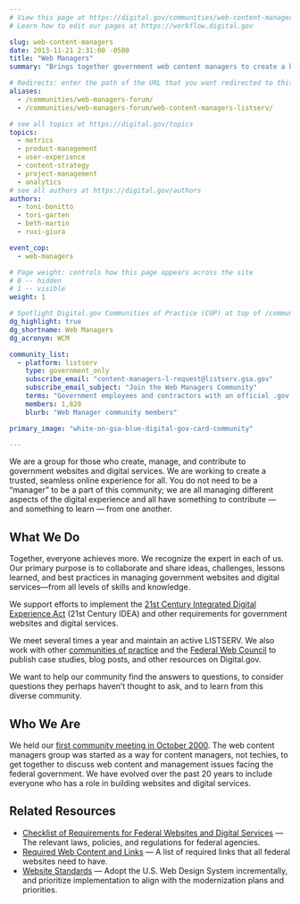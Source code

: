 ```yaml
---
# View this page at https://digital.gov/communities/web-content-managers
# Learn how to edit our pages at https://workflow.digital.gov

slug: web-content-managers
date: 2013-11-21 2:31:00 -0500
title: "Web Managers"
summary: "Brings together government web content managers to create a better online experience for the public."

# Redirects: enter the path of the URL that you want redirected to this page
aliases:
  - /communities/web-managers-forum/
  - /communities/web-managers-forum/web-content-managers-listserv/

# see all topics at https://digital.gov/topics
topics:
  - metrics
  - product-management
  - user-experience
  - content-strategy
  - project-management
  - analytics
# see all authors at https://digital.gov/authors
authors:
  - toni-bonitto
  - tori-garten
  - beth-martin
  - ruxi-giura

event_cop:
  - web-managers

# Page weight: controls how this page appears across the site
# 0 -- hidden
# 1 -- visible
weight: 1

# Spotlight Digital.gov Communities of Practice (COP) at top of /communities
dg_highlight: true
dg_shortname: Web Managers
dg_acronym: WCM

community_list:
  - platform: listserv
    type: government_only
    subscribe_email: "content-managers-l-request@listserv.gsa.gov"
    subscribe_email_subject: "Join the Web Managers Community"
    terms: "Government employees and contractors with an official .gov or .mil email are eligible to join."
    members: 1,828
    blurb: "Web Manager community members"

primary_image: "white-on-gsa-blue-digital-gov-card-community"

---
```


We are a group for those who create, manage, and contribute to government websites and digital services. We are working to create a trusted, seamless online experience for all. You do not need to be a “manager” to be a part of this community; we are all managing different aspects of the digital experience and all have something to contribute — and something to learn — from one another.

## What We Do

Together, everyone achieves more. We recognize the expert in each of us. Our primary purpose is to collaborate and share ideas, challenges, lessons learned, and best practices in managing government websites and digital services—from all levels of skills and knowledge.

We support efforts to implement the [21st Century Integrated Digital Experience Act](https://digital.gov/resources/21st-century-integrated-digital-experience-act/) (21st Century IDEA) and other requirements for government websites and digital services.

We meet several times a year and maintain an active LISTSERV. We also work with other [communities of practice](https://digital.gov/communities) and the [Federal Web Council](https://digital.gov/resources/federal-web-council/) to publish case studies, blog posts, and other resources on Digital.gov.

We want to help our community find the answers to questions, to consider questions they perhaps haven’t thought to ask, and to learn from this diverse community.

## Who We Are

We held our [first community meeting in October 2000](https://web.archive.org/web/20010609224356/http://www.hud.gov/library/bookshelf15/webcontentmgr.cfm). The web content managers group was started as a way for content managers, not techies, to get together to discuss web content and management issues facing the federal government. We have evolved over the past 20 years to include everyone who has a role in building websites and digital services.

## Related Resources

- [Checklist of Requirements for Federal Websites and Digital Services](https://www.digitalgov.gov/resources/checklist-of-requirements-for-federal-digital-services/) — The relevant laws, policies, and regulations for federal agencies.
- [Required Web Content and Links](https://digital.gov/resources/required-web-content-and-links/?dg) — A list of required links that all federal websites need to have.
- [Website Standards](https://designsystem.digital.gov/website-standards/) — Adopt the U.S. Web Design System incrementally, and prioritize implementation to align with the modernization plans and priorities.
